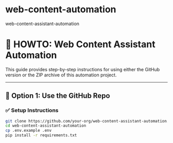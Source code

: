 # web-content-automation
web-content-assistant-automation

# 🧭 HOWTO: Web Content Assistant Automation

This guide provides step-by-step instructions for using either the GitHub version or the ZIP archive of this automation project.

---

## 🧱 Option 1: Use the GitHub Repo

### ✅ Setup Instructions

```bash
git clone https://github.com/your-org/web-content-assistant-automation.git
cd web-content-assistant-automation
cp .env.example .env
pip install -r requirements.txt
